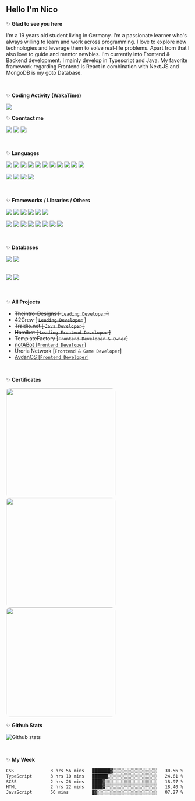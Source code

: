 <h2>Hello I'm Nico</h2>

✨ **Glad to see you here**

I'm a 19 years old student living in Germany. I'm a passionate learner who's always willing to learn and work across
programming. I love to explore new technologies and leverage them to solve real-life problems. Apart from that I also
love to guide and mentor newbies. I'm currently into Frontend & Backend development. I mainly develop in Typescript and Java.
My favorite framework regarding Frontend is React in combination with Next.JS and MongoDB is my goto Database.

<br/>

✨ **Coding Activity (WakaTime)**

<img src="https://wakatime.com/share/@nicosammito/f8d96126-7b10-4371-8ad1-f5c228f6855a.png"/>

<br/>

✨ **Conntact me**

<a href="https://github.com/nicosammito"><img src="https://img.shields.io/badge/-Github-blue?style=for-the-badge&logo=github&logoColor=white"/></a> <a href="https://discord.com/users/456437986238791701"><img src="https://img.shields.io/badge/-discord-blue?style=for-the-badge&logo=discord&logoColor=white"/></a> <a href="https://www.instagram.com/nico_sammito/"><img src="https://img.shields.io/badge/-instagram-blue?style=for-the-badge&logo=instagram&logoColor=white"/></a>

<br />

✨ **Languages**

<img src="https://img.shields.io/badge/-HTML-blue?style=for-the-badge&logo=html5&logoColor=white"/> <img src="https://img.shields.io/badge/-CSS-blue?style=for-the-badge&logo=CSS3&logoColor=white"/> <img src="https://img.shields.io/badge/-PHP-blue?style=for-the-badge&logo=PHP&logoColor=white"/> <img src="https://img.shields.io/badge/-Javascript-blue?style=for-the-badge&logo=javascript&logoColor=white"/> <img src="https://img.shields.io/badge/-Typescript-blue?style=for-the-badge&logo=TypeScript&logoColor=white"/> <img src="https://img.shields.io/badge/-Java-blue?style=for-the-badge&logo=java&logoColor=white"/> <img src="https://img.shields.io/badge/-SQL-blue?style=for-the-badge&logo=MYSQL&logoColor=white"/> <img src="https://img.shields.io/badge/-Markdown-blue?style=for-the-badge&logo=Markdown&logoColor=white"/> <img src="https://img.shields.io/badge/-Sass-blue?style=for-the-badge&logo=Sass&logoColor=white"/> <img src="https://img.shields.io/badge/-JSON-blue?style=for-the-badge&logo=JSON&logoColor=white"/> <img src="https://img.shields.io/badge/-Git-blue?style=for-the-badge&logo=Git&logoColor=white"/>

<img src="https://img.shields.io/badge/-Docker-purple?style=for-the-badge&logo=Docker&logoColor=white"/> <img src="https://img.shields.io/badge/-Rust-purple?style=for-the-badge&logo=Rust&logoColor=white"/> <img src="https://img.shields.io/badge/-Go-purple?style=for-the-badge&logo=go&logoColor=white"/> <img src="https://img.shields.io/badge/-GraphQL-purple?style=for-the-badge&logo=GraphQL&logoColor=white"/>

<br />

✨ **Frameworks / Libraries / Others**

<img src="https://img.shields.io/badge/-Bootstrap-blue?style=for-the-badge&logo=Bootstrap&logoColor=white"/> <img src="https://img.shields.io/badge/-Node.JS-blue?style=for-the-badge&logo=node.js&logoColor=white"/> <img src="https://img.shields.io/badge/-React-blue?style=for-the-badge&logo=React&logoColor=white"/> <img src="https://img.shields.io/badge/-JSON%20Web%20Tokens-blue?style=for-the-badge&logo=JSONWebTokens&logoColor=white"/> <img src="https://img.shields.io/badge/-Express-blue?style=for-the-badge&logo=Express&logoColor=white"/> <img src="https://img.shields.io/badge/-Next.Js-blue?style=for-the-badge&logo=Next.Js&logoColor=white"/>

<img src="https://img.shields.io/badge/-RabbitMQ-purple?style=for-the-badge&logo=RabbitMQ&logoColor=white"/> <img src="https://img.shields.io/badge/-WordPress-purple?style=for-the-badge&logo=WordPress&logoColor=white"/> <img src="https://img.shields.io/badge/-Electron-purple?style=for-the-badge&logo=Electron&logoColor=white"/> <img src="https://img.shields.io/badge/-Tauri-purple?style=for-the-badge&logo=Tauri&logoColor=white"/> <img src="https://img.shields.io/badge/-Vue-purple?style=for-the-badge&logo=Vue.JS&logoColor=white"/> <img src="https://img.shields.io/badge/-Nuxt.JS-purple?style=for-the-badge&logo=Nuxt.JS&logoColor=white"/> <img src="https://img.shields.io/badge/-Three.js-purple?style=for-the-badge&logo=Three.js&logoColor=white"/> <img src="https://img.shields.io/badge/-Apache%20Kafka-purple?style=for-the-badge&logo=ApacheKafka&logoColor=white"/>

<br />

✨ **Databases**

<img src="https://img.shields.io/badge/-MongoDB-blue?style=for-the-badge&logo=mongodb&logoColor=white"/> <img src="https://img.shields.io/badge/-MariaDB-blue?style=for-the-badge&logo=MariaDB&logoColor=white"/>

<br>

<img src="https://img.shields.io/badge/-Blue = already learned-blue?style=for-the-badge"/>
<img src="https://img.shields.io/badge/-Purple = Learning-purple?style=for-the-badge"/>

<br><br>
✨ **All Projects**

- <s>Theintro-Designs [ `Leading Developer` ]</s>
- <s>42Crew [ `Leading Developer` ]</s>
- <s>Traidio.net [ `Java Developer` ]</s>
- <s>Hamibot [ `Leading Frontend Developer` ]</s>
- <s>TemplateFactory [`Frontend Developer & Owner`]</s>
- <a href="https://notabot.cc">notABot [`Frontend Developer`]</a>
- Uroria Network [`Frontend & Game Developer`]
- <a href="https://avdanos.com">AvdanOS [`Frontend Developer`]</a>

<br>

✨ **Certificates**

<img src="https://www.sololearn.com/certificates/course/en/11454731/1068/landscape/png" width="300" style="border-radius: 10px"/> <img src="https://www.sololearn.com/Certificate/1097-11454731/jpg/" width="300" style="border-radius: 10px"/> <img src="https://www.sololearn.com/Certificate/1162-11454731/jpg/" width="300" style="border-radius: 10px"/>
<br>

✨ **Github Stats**

![Github stats](https://github-readme-stats.vercel.app/api?username=nicosammito&show_icons=true&hide_border=true&count_private=true&include_all_commits=true)

<br>

✨ **My Week**

<!--START_SECTION:waka-->

```txt
CSS              3 hrs 56 mins   ███████▓░░░░░░░░░░░░░░░░░   30.56 %
TypeScript       3 hrs 10 mins   ██████░░░░░░░░░░░░░░░░░░░   24.61 %
SCSS             2 hrs 26 mins   ████▓░░░░░░░░░░░░░░░░░░░░   18.97 %
HTML             2 hrs 22 mins   ████▓░░░░░░░░░░░░░░░░░░░░   18.40 %
JavaScript       56 mins         █▓░░░░░░░░░░░░░░░░░░░░░░░   07.27 %
```

<!--END_SECTION:waka-->
